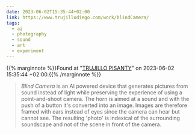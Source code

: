 ```yaml
---
date: 2023-06-02T15:35:44+02:00
link: https://www.trujillodiego.com/work/blindCamera/
tags:
  - ai
  - photography
  - sound
  - art
  - experiment
---
```

{{% marginnote %}}Found at "[TRUJILLO PISANTY](https://web.archive.org/web/20230602153544/https://www.trujillodiego.com/work/blindCamera/)" on 2023-06-02 15:35:44 +02:00.{{% /marginnote %}}

> _Blind Camera_ is an AI powered device that generates pictures from sound instead of light while preserving the experience of using a point-and-shoot camera. The horn is aimed at a sound and with the push of a button it's converted into an image. Images are therefore framed with ears instead of eyes since the camera can hear but cannot see. The resulting 'photo' is indexical of the surrounding soundscape and not of the scene in front of the camera.